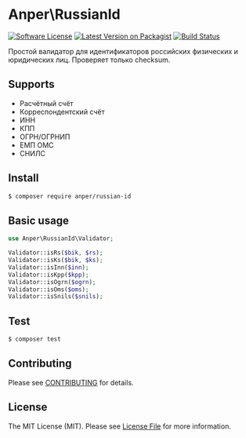 # Anper\RussianId

[![Software License][ico-license]](LICENSE.md)
[![Latest Version on Packagist][ico-version]][link-packagist]
[![Build Status][ico-ga]][link-ga]

Простой валидатор для идентификаторов российских физических и юридических лиц. Проверяет только checksum.


## Supports
* Расчётный счёт
* Корреспондентский счёт
* ИНН
* КПП
* ОГРН/ОГРНИП
* ЕМП ОМС
* СНИЛС

## Install

``` bash
$ composer require anper/russian-id
```

## Basic usage

``` php
use Anper\RussianId\Validator;

Validator::isRs($bik, $rs);
Validator::isKs($bik, $ks);
Validator::isInn($inn);
Validator::isKpp($kpp);
Validator::isOgrn($ogrn);
Validator::isOms($oms);
Validator::isSnils($snils);
```

## Test

``` bash
$ composer test
```

## Contributing

Please see [CONTRIBUTING](CONTRIBUTING.md) for details.

## License

The MIT License (MIT). Please see [License File](LICENSE.md) for more information.

[ico-version]: https://img.shields.io/packagist/v/anper/russian-id.svg
[ico-license]: https://img.shields.io/badge/license-MIT-brightgreen.svg
[ico-ga]: https://github.com/perevoshchikov/russian-id/actions/workflows/tests.yml/badge.svg

[link-packagist]: https://packagist.org/packages/anper/russian-id
[link-ga]: https://github.com/perevoshchikov/russian-id/actions/workflows/tests.yml
